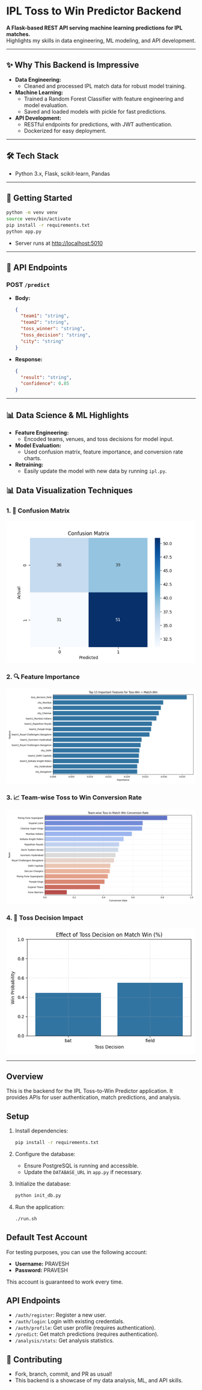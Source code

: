 # IPL Toss to Win Predictor Backend

**A Flask-based REST API serving machine learning predictions for IPL matches.**  
Highlights my skills in data engineering, ML modeling, and API development.

---

## ✨ Why This Backend is Impressive

- **Data Engineering:**  
  - Cleaned and processed IPL match data for robust model training.
- **Machine Learning:**  
  - Trained a Random Forest Classifier with feature engineering and model evaluation.
  - Saved and loaded models with pickle for fast predictions.
- **API Development:**  
  - RESTful endpoints for predictions, with JWT authentication.
  - Dockerized for easy deployment.

---

## 🛠️ Tech Stack

- Python 3.x, Flask, scikit-learn, Pandas

---

## 🚀 Getting Started

```bash
python -m venv venv
source venv/bin/activate
pip install -r requirements.txt
python app.py
```
- Server runs at [http://localhost:5010](http://localhost:5010)

---

## 🧩 API Endpoints

### POST `/predict`
- **Body:**
  ```json
  {
    "team1": "string",
    "team2": "string",
    "toss_winner": "string",
    "toss_decision": "string",
    "city": "string"
  }
  ```
- **Response:**
  ```json
  {
    "result": "string",
    "confidence": 0.85
  }
  ```

---

## 📊 Data Science & ML Highlights

- **Feature Engineering:**  
  - Encoded teams, venues, and toss decisions for model input.
- **Model Evaluation:**  
  - Used confusion matrix, feature importance, and conversion rate charts.
- **Retraining:**  
  - Easily update the model with new data by running `ipl.py`.


## 📊 Data Visualization Techniques

### 1. 🎯 Confusion Matrix
![Confusion Matrix](../images/confusion_matrix.png)

### 2. 🔍 Feature Importance
![Feature Importance](../images/feature_importance.png)

### 3. 📈 Team-wise Toss to Win Conversion Rate
![Conversion Rate](../images/conversion_rate.png)

### 4. 🧠 Toss Decision Impact
![Toss Win Probability](../images/toss_win_probability.png)

---

## Overview
This is the backend for the IPL Toss-to-Win Predictor application. It provides APIs for user authentication, match predictions, and analysis.

## Setup
1. Install dependencies:
   ```bash
   pip install -r requirements.txt
   ```

2. Configure the database:
   - Ensure PostgreSQL is running and accessible.
   - Update the `DATABASE_URL` in `app.py` if necessary.

3. Initialize the database:
   ```bash
   python init_db.py
   ```

4. Run the application:
   ```bash
   ./run.sh
   ```

## Default Test Account
For testing purposes, you can use the following account:

- **Username:** PRAVESH  
- **Password:** PRAVESH

This account is guaranteed to work every time.

## API Endpoints
- `/auth/register`: Register a new user.
- `/auth/login`: Login with existing credentials.
- `/auth/profile`: Get user profile (requires authentication).
- `/predict`: Get match predictions (requires authentication).
- `/analysis/stats`: Get analysis statistics.


## 🤝 Contributing

- Fork, branch, commit, and PR as usual!
- This backend is a showcase of my data analysis, ML, and API skills.
